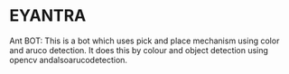 # EYANTRA
Ant BOT: This is a bot which uses pick and place  mechanism using color and aruco detection. It does this by colour and object detection using opencv andalsoarucodetection.
